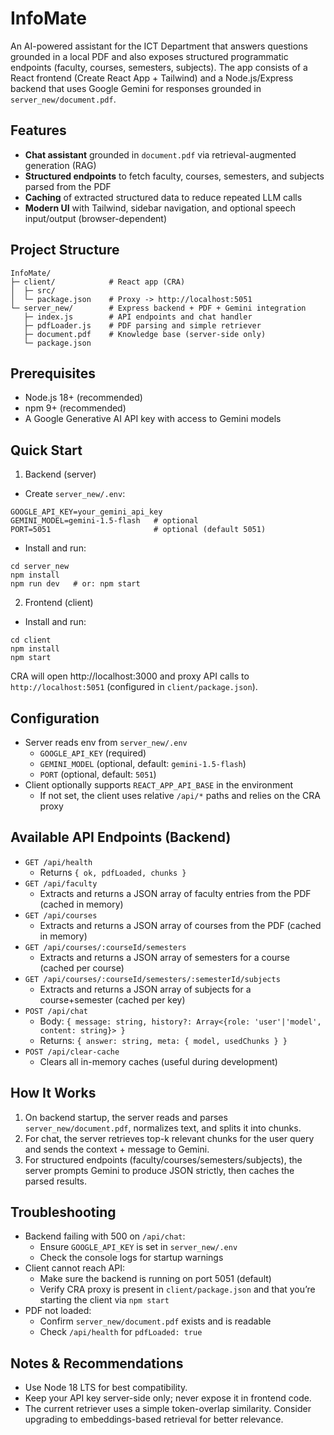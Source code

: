 # InfoMate

An AI-powered assistant for the ICT Department that answers questions grounded in a local PDF and also exposes structured programmatic endpoints (faculty, courses, semesters, subjects). The app consists of a React frontend (Create React App + Tailwind) and a Node.js/Express backend that uses Google Gemini for responses grounded in `server_new/document.pdf`.

## Features
- **Chat assistant** grounded in `document.pdf` via retrieval-augmented generation (RAG)
- **Structured endpoints** to fetch faculty, courses, semesters, and subjects parsed from the PDF
- **Caching** of extracted structured data to reduce repeated LLM calls
- **Modern UI** with Tailwind, sidebar navigation, and optional speech input/output (browser-dependent)

## Project Structure
```
InfoMate/
├─ client/            # React app (CRA)
│  ├─ src/
│  └─ package.json    # Proxy -> http://localhost:5051
└─ server_new/        # Express backend + PDF + Gemini integration
   ├─ index.js        # API endpoints and chat handler
   ├─ pdfLoader.js    # PDF parsing and simple retriever
   ├─ document.pdf    # Knowledge base (server-side only)
   └─ package.json
```

## Prerequisites
- Node.js 18+ (recommended)
- npm 9+ (recommended)
- A Google Generative AI API key with access to Gemini models

## Quick Start
1) Backend (server)
- Create `server_new/.env`:
```
GOOGLE_API_KEY=your_gemini_api_key
GEMINI_MODEL=gemini-1.5-flash   # optional
PORT=5051                       # optional (default 5051)
```
- Install and run:
```
cd server_new
npm install
npm run dev   # or: npm start
```

2) Frontend (client)
- Install and run:
```
cd client
npm install
npm start
```
CRA will open http://localhost:3000 and proxy API calls to `http://localhost:5051` (configured in `client/package.json`).

## Configuration
- Server reads env from `server_new/.env`
  - `GOOGLE_API_KEY` (required)
  - `GEMINI_MODEL` (optional, default: `gemini-1.5-flash`)
  - `PORT` (optional, default: `5051`)
- Client optionally supports `REACT_APP_API_BASE` in the environment
  - If not set, the client uses relative `/api/*` paths and relies on the CRA proxy

## Available API Endpoints (Backend)
- `GET /api/health`
  - Returns `{ ok, pdfLoaded, chunks }`
- `GET /api/faculty`
  - Extracts and returns a JSON array of faculty entries from the PDF (cached in memory)
- `GET /api/courses`
  - Extracts and returns a JSON array of courses from the PDF (cached in memory)
- `GET /api/courses/:courseId/semesters`
  - Extracts and returns a JSON array of semesters for a course (cached per course)
- `GET /api/courses/:courseId/semesters/:semesterId/subjects`
  - Extracts and returns a JSON array of subjects for a course+semester (cached per key)
- `POST /api/chat`
  - Body: `{ message: string, history?: Array<{role: 'user'|'model', content: string}> }`
  - Returns: `{ answer: string, meta: { model, usedChunks } }`
- `POST /api/clear-cache`
  - Clears all in-memory caches (useful during development)

## How It Works
1. On backend startup, the server reads and parses `server_new/document.pdf`, normalizes text, and splits it into chunks.
2. For chat, the server retrieves top-k relevant chunks for the user query and sends the context + message to Gemini.
3. For structured endpoints (faculty/courses/semesters/subjects), the server prompts Gemini to produce JSON strictly, then caches the parsed results.

## Troubleshooting
- Backend failing with 500 on `/api/chat`:
  - Ensure `GOOGLE_API_KEY` is set in `server_new/.env`
  - Check the console logs for startup warnings
- Client cannot reach API:
  - Make sure the backend is running on port 5051 (default)
  - Verify CRA proxy is present in `client/package.json` and that you’re starting the client via `npm start`
- PDF not loaded:
  - Confirm `server_new/document.pdf` exists and is readable
  - Check `/api/health` for `pdfLoaded: true`

## Notes & Recommendations
- Use Node 18 LTS for best compatibility.
- Keep your API key server-side only; never expose it in frontend code.
- The current retriever uses a simple token-overlap similarity. Consider upgrading to embeddings-based retrieval for better relevance.

